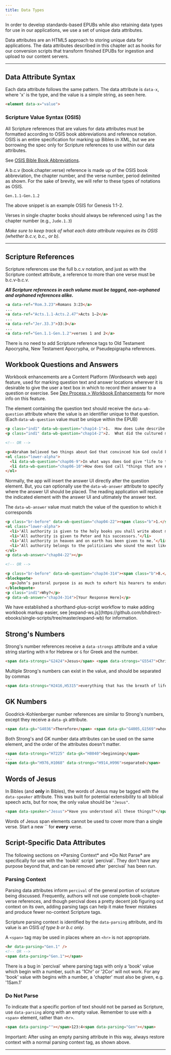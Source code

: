 ```yaml
---
title: Data Types
---
```

In order to develop standards-based EPUBs while also retaining data types for use in our applications, we use a set of unique data attributes.

Data attributes are an HTML5 approach to storing unique data for applications. The data attributes described in this chapter act as hooks for our conversion scripts that transform finished EPUBs for ingestion and upload to our content servers.

<hr />

## Data Attribute Syntax

Each data attribute follows the same pattern. The data attribute is `data-x`, where 'x' is the type, and the value is a simple string, as seen here.

```html
<element data-x="value">
```

### Scripture Value Syntax (OSIS)

All Scripture references that are values for data attributes must be formatted according to OSIS book abbreviations and reference notation. OSIS is an entire specification for marking up Bibles in XML, but we are borrowing the spec only for Scripture references to use within our data attributes.

See [OSIS Bible Book Abbreviations](https://docs.google.com/spreadsheets/d/1wfT-28QC64y40YilNuVFEyZqNx5U15ldKxvBtto88dU/edit?usp=sharing).

A b.c.v (book.chapter.verse) reference is made up of the OSIS book abbreviation, the chapter number, and the verse number, period delimited as shown. For the sake of brevity, we will refer to these types of notations as OSIS.

```plain
Gen.1.1-Gen.1.2
```

The above snippet is an example OSIS for Genesis 1:1-2.

Verses in single chapter books should always be referenced using 1 as the chapter number (e.g., `Jude.1.3`)

_Make sure to keep track of what each data attribute requires as its OSIS (whether b.c.v, b.c., or b)._

<hr />

## Scripture References

Scripture references use the full b.c.v notation, and just as with the Scripture context attribute, a reference to more than one verse must be b.c.v-b.c.v.

_**All Scripture references in each volume must be tagged, non-orphaned and orphaned references alike.**_

```html
<a data-ref="Rom.3.23">Romans 3:23</a>
...
<a data-ref="Acts.1.1-Acts.2.47">Acts 1—2</a>
...
<a data-ref="Jer.33.3">33:3</a>
...
<a data-ref="Gen.1.1-Gen.1.2">verses 1 and 2</a>
```

<aside class="notice">There is no need to add Scripture reference tags to Old Testament Apocrypha, New Testament Apocrypha, or Pseudepigrapha references.</aside>

## Workbook Questions and Answers

Workbook enhancements are a Content Platform (Wordsearch web app) feature, used for marking question text and answer locations wherever it is desirable to give the user a text box in which to record their answer to a question or exercise. See [Dev Process > Workbook Enhancements](/process/special_types.html#Workbook-Enhancements-In-Content-Platform) for more info on this feature.

The element containing the question text should receive the `data-wb-question` attribute where the value is an identifier unique to that question. (Each `data-wb-question` value must be unique within the EPUB)

```html
<p class="ind1" data-wb-question="chap14-1">1.  How does Luke describe Athens and its people (17:16, 21)?</p>
<p class="ind1" data-wb-question="chap14-2">2.  What did the cultured men think of Paul, and why (17:18, 32)?</p>

<!-- OR -->

<p>Abraham believed two things about God that convinced him God could keep His promise (4:17)</p>
<ol class="lower-alpha">
  <li data-wb-question="chap06-9">In what ways does God give "life to the dead" (4:17)?</li>
  <li data-wb-question="chap06-10">How does God call "things that are not as though they were" (4:17)?</li>
</ol>
```

Normally, the app will insert the answer UI directly after the question element. But, you can optionally use the `data-wb-answer` attribute to specify where the answer UI should be placed. The reading application will replace the indicated element with the answer UI and ultimately the answer text.

The `data-wb-answer` value must match the value of the question to which it corresponds

```html
<p class="br-before" data-wb-question="chap04-22"><span class="b">1.</span> Which of the following did the risen Jesus say in Matthew’s gospel?</p>
<ol class="lower-alpha">
  <li>‘All authority is given to the holy books you shall write about me.’</li>
  <li>‘All authority is given to Peter and his successors.’</li>
  <li>‘All authority in heaven and on earth has been given to me.’</li>
  <li>‘All authority belongs to the politicians who sound the most like me.’</li>
</ol>
<p data-wb-answer="chap04-22"></p>

<!-- OR -->

<p class="br-before" data-wb-question="chap34-314"><span class="b">8.</span> Do you AGREE or DISAGREE with this statement:</p>
<blockquote>
  <p>John’s pastoral purpose is as much to exhort his hearers to endurance as to assure them of God’s ultimate victory over their adversaries. He therefore provides a God’s-eye view of the plight of the Asian churches and explains how Jesus’ people are destined to reign with him in the new creation. Along the way there are exhortations and prophecies, warnings and judgments, triumphs mixed with tears, old adversaries and a new world. For all the (to us) vagueness of John’s vision, and the vagaries of his language, the book of Revelation gives its audience the confidence and hope that the Lamb has triumphed, and will yet triumph, over the evils of the world.</p>
</blockquote>
<p class="ind1">Why?</p>
<p data-wb-answer="chap34-314">[Your Response Here]</p>
```

<aside class="tip">We have established a shorthand-plus-script workflow to make adding workbook markup easier, see [expand-ws.js](https://github.com/bhdirect-ebooks/single-scripts/tree/master/expand-wb) for information.
</aside>

## Strong's Numbers

Strong's number references receive a `data-strongs` attribute and a value string starting with `H` for Hebrew or `G` for Greek and the number.

```html
<span data-strongs="G2424">Jesus</span> <span data-strongs="G5547">Christ</span>
```

Multiple Strong's numbers can exist in the value, and should be separated by commas

```html
<span data-strongs="H2416,H5315">everything that has the breath of life</span>
```

## GK Numbers

Goodrick-Kohlenberger number references are similar to Strong's numbers, except they receive a `data-gk` attribute.

```html
<span data-gk="G4036">Therefore</span> <span data-gk="G4005,G1569">whoever</span>
```

Both Strong's and GK number data attributes can be used on the same element, and the order of the attributes doesn't matter.

```html
<span data-strongs="H7225" data-gk="H8040">beginning</span>
...
<span data-gk="H976,H1068" data-strongs="H914,H996">separated</span>
```

## Words of Jesus

In Bibles (and **only** in Bibles), the words of Jesus may be tagged with the `data-speaker` attribute. This was built for potential extensibility to all biblical speech acts, but for now, the only value should be `"Jesus"`.

```html
<span data-speaker="Jesus">"Have you understood all these things?"</span>
```

<aside class="warning">Words of Jesus span elements cannot be used to cover more than a single verse. Start a new `<span data-speaker="Jesus">` for <b>every</b> verse.</aside>

## Script-Specific Data Attributes

<aside class="caution">The following sections on *Parsing Context* and *Do Not Parse* are specifically for use with the `toolkit` script `percival`. They don't have any purpose beyond that, and can be removed after `percival` has been run.
</aside>

### Parsing Context

Parsing data attributes inform `percival` of the general portion of scripture being discussed. Frequently, authors will not use complete book-chapter-verse references, and though percival does a pretty decent job figuring out context on its own, adding parsing tags can help it make fewer mistakes and produce fewer no-context Scripture tags.

Scripture parsing context is identified by the `data-parsing` attribute, and its value is an OSIS _of type b or b.c only_.

A `<span>` tag may be used in places where an `<hr>` is not appropriate.

```html
<hr data-parsing="Gen.1" />
<!-- OR -->
<span data-parsing="Gen.1"></span>
```

<aside class="warning">There is a bug in `percival` where parsing tags with only a 'book' value which begin with a number, such as '1Chr' or '2Cor' will not work. For any 'book' value with begins with a number, a 'chapter' must also be given, e.g. '1Sam.1'</aside>

### Do Not Parse

To indicate that a specific portion of text should not be parsed as Scripture, use `data-parsing` along with an empty value. Remember to use with a `<span>` element, rather than `<hr>`.

```html
<span data-parsing=""></span>123:4<span data-parsing="Gen"></span>
```

<aside class="warning">Important: After using an empty parsing attribute in this way, always restore context with a normal parsing context tag, as shown above.</aside>

<hr />

